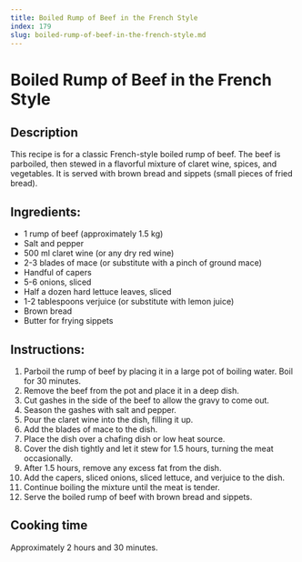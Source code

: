 ```yaml
---
title: Boiled Rump of Beef in the French Style
index: 179
slug: boiled-rump-of-beef-in-the-french-style.md
---
```


# Boiled Rump of Beef in the French Style

## Description
This recipe is for a classic French-style boiled rump of beef. The beef is parboiled, then stewed in a flavorful mixture of claret wine, spices, and vegetables. It is served with brown bread and sippets (small pieces of fried bread).

## Ingredients:
- 1 rump of beef (approximately 1.5 kg)
- Salt and pepper
- 500 ml claret wine (or any dry red wine)
- 2-3 blades of mace (or substitute with a pinch of ground mace)
- Handful of capers
- 5-6 onions, sliced
- Half a dozen hard lettuce leaves, sliced
- 1-2 tablespoons verjuice (or substitute with lemon juice)
- Brown bread
- Butter for frying sippets

## Instructions:
1. Parboil the rump of beef by placing it in a large pot of boiling water. Boil for 30 minutes.
2. Remove the beef from the pot and place it in a deep dish.
3. Cut gashes in the side of the beef to allow the gravy to come out.
4. Season the gashes with salt and pepper.
5. Pour the claret wine into the dish, filling it up.
6. Add the blades of mace to the dish.
7. Place the dish over a chafing dish or low heat source.
8. Cover the dish tightly and let it stew for 1.5 hours, turning the meat occasionally.
9. After 1.5 hours, remove any excess fat from the dish.
10. Add the capers, sliced onions, sliced lettuce, and verjuice to the dish.
11. Continue boiling the mixture until the meat is tender.
12. Serve the boiled rump of beef with brown bread and sippets.

## Cooking time
Approximately 2 hours and 30 minutes.